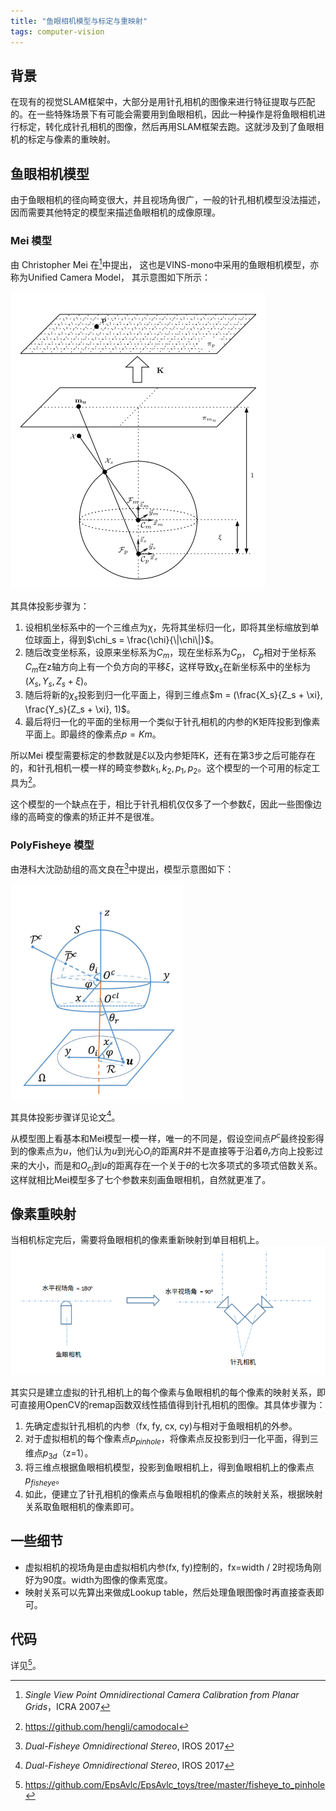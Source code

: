 ```yaml
---
title: "鱼眼相机模型与标定与重映射"
tags: computer-vision
---
```


## 背景

在现有的视觉SLAM框架中，大部分是用针孔相机的图像来进行特征提取与匹配的。在一些特殊场景下有可能会需要用到鱼眼相机，因此一种操作是将鱼眼相机进行标定，转化成针孔相机的图像，然后再用SLAM框架去跑。这就涉及到了鱼眼相机的标定与像素的重映射。
<!--more-->
## 鱼眼相机模型

由于鱼眼相机的径向畸变很大，并且视场角很广，一般的针孔相机模型没法描述，因而需要其他特定的模型来描述鱼眼相机的成像原理。

### Mei 模型

由 Christopher Mei 在[^1]中提出， 这也是VINS-mono中采用的鱼眼相机模型，亦称为Unified Camera Model， 其示意图如下所示：

![](/assets/images/post_images/fisheye/mei.png)

其具体投影步骤为：
1. 设相机坐标系中的一个三维点为$\chi$，先将其坐标归一化，即将其坐标缩放到单位球面上，得到$\chi_s = \frac{\chi}{\|\chi\|}$。
2. 随后改变坐标系，设原来坐标系为$C_m$，现在坐标系为$C_p$， $C_p$相对于坐标系$C_m$在z轴方向上有一个负方向的平移$\xi$，这样导致$\chi_s$在新坐标系中的坐标为$(X_s, Y_s, Z_s + \xi)$。
3. 随后将新的$\chi_s$投影到归一化平面上，得到三维点$m = (\frac{X_s}{Z_s + \xi}, \frac{Y_s}{Z_s + \xi}, 1)$。
4. 最后将归一化的平面的坐标用一个类似于针孔相机的内参的K矩阵投影到像素平面上。即最终的像素点$p = Km$。

所以Mei 模型需要标定的参数就是$\xi$以及内参矩阵K，还有在第3步之后可能存在的，和针孔相机一模一样的畸变参数$k_1, k_2, p_1, p_2$。这个模型的一个可用的标定工具为[^2]。

这个模型的一个缺点在于，相比于针孔相机仅仅多了一个参数$\xi$，因此一些图像边缘的高畸变的像素的矫正并不是很准。

### PolyFisheye 模型

由港科大沈劭劼组的高文良在[^3]中提出，模型示意图如下：

![](/assets/images/post_images/fisheye/polyfisheye.png)

其具体投影步骤详见论文[^3]。

从模型图上看基本和Mei模型一模一样，唯一的不同是，假设空间点$P^c$最终投影得到的像素点为$u$，他们认为$u$到光心$O_i$的距离$R$并不是直接等于沿着$\theta_r$方向上投影过来的大小，而是和$O_{cl}$到$u$的距离存在一个关于$\theta$的七次多项式的多项式倍数关系。这样就相比Mei模型多了七个参数来刻画鱼眼相机，自然就更准了。

## 像素重映射

当相机标定完后，需要将鱼眼相机的像素重新映射到单目相机上。
![](/assets/images/post_images/fisheye/remap.png)

其实只是建立虚拟的针孔相机上的每个像素与鱼眼相机的每个像素的映射关系，即可直接用OpenCV的remap函数双线性插值得到针孔相机的图像。其具体步骤为：

1. 先确定虚拟针孔相机的内参（fx, fy, cx, cy)与相对于鱼眼相机的外参。
2. 对于虚拟相机的每个像素点$p_{pinhole}$，将像素点反投影到归一化平面，得到三维点$p_{3d}$（z=1）。
3. 将三维点根据鱼眼相机模型，投影到鱼眼相机上，得到鱼眼相机上的像素点$p_{fisheye}$。
4. 如此，便建立了针孔相机的像素点与鱼眼相机的像素点的映射关系，根据映射关系取鱼眼相机的像素即可。
   
## 一些细节

* 虚拟相机的视场角是由虚拟相机内参(fx, fy)控制的，fx=width / 2时视场角刚好为90度。width为图像的像素宽度。
* 映射关系可以先算出来做成Lookup table，然后处理鱼眼图像时再直接查表即可。

## 代码

详见[^4]。

[^1]: *Single View Point Omnidirectional Camera Calibration from Planar Grids*，ICRA 2007
[^2]: https://github.com/hengli/camodocal
[^3]: *Dual-Fisheye Omnidirectional Stereo*, IROS 2017
[^4]: https://github.com/EpsAvlc/EpsAvlc_toys/tree/master/fisheye_to_pinhole